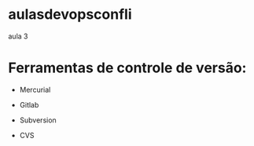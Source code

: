 # aulasdevopsconfli
aula 3

# Ferramentas de controle de versão:

* Mercurial

* Gitlab

* Subversion

* CVS
